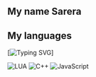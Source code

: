 ## My name Sarera


 
 
## My languages

[![Typing SVG](https://readme-typing-svg.herokuapp.com?color=%2336BCF7&lines=Hello,+I+am+a+junior+Web+programmer.)]

![LUA](https://img.shields.io/badge/-LUA-010101?style=for-the-badge&logo=)
![C++](https://img.shields.io/badge/-C++-010101?style=for-the-badge&logo=)
![JavaScript](https://img.shields.io/badge/-JavaScript-010101?style=for-the-badge&logo=)
